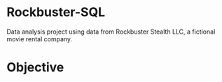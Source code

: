# **Rockbuster-SQL**
Data analysis project using data from Rockbuster Stealth LLC, a fictional movie rental company.

# Objective

